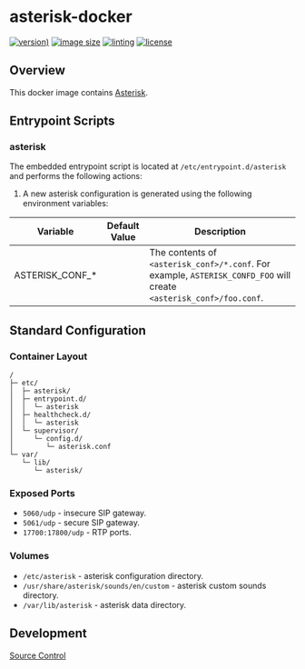 # asterisk-docker

[![version)](https://img.shields.io/docker/v/crashvb/asterisk/latest)](https://hub.docker.com/repository/docker/crashvb/asterisk)
[![image size](https://img.shields.io/docker/image-size/crashvb/asterisk/latest)](https://hub.docker.com/repository/docker/crashvb/asterisk)
[![linting](https://img.shields.io/badge/linting-hadolint-yellow)](https://github.com/hadolint/hadolint)
[![license](https://img.shields.io/github/license/crashvb/asterisk-docker.svg)](https://github.com/crashvb/asterisk-docker/blob/master/LICENSE.md)

## Overview

This docker image contains [Asterisk](https://www.asterisk.org/).

## Entrypoint Scripts

### asterisk

The embedded entrypoint script is located at `/etc/entrypoint.d/asterisk` and performs the following actions:

1. A new asterisk configuration is generated using the following environment variables:

 | Variable | Default Value | Description |
 | -------- | ------------- | ----------- |
 | ASTERISK\_CONF\_* | | The contents of `<asterisk_conf>/*.conf`. For example, `ASTERISK_CONFD_FOO` will create `<asterisk_conf>/foo.conf`.|

## Standard Configuration

### Container Layout

```
/
├─ etc/
│  ├─ asterisk/
│  ├─ entrypoint.d/
│  │  └─ asterisk
│  ├─ healthcheck.d/
│  │  └─ asterisk
│  └─ supervisor/
│     └─ config.d/
│        └─ asterisk.conf
└─ var/
   └─ lib/
      └─ asterisk/
```

### Exposed Ports

* `5060/udp` - insecure SIP gateway.
* `5061/udp` - secure SIP gateway.
* `17700:17800/udp` - RTP ports.

### Volumes

* `/etc/asterisk` - asterisk configuration directory.
* `/usr/share/asterisk/sounds/en/custom` - asterisk custom sounds directory.
* `/var/lib/asterisk` - asterisk data directory.

## Development

[Source Control](https://github.com/crashvb/asterisk-docker)

